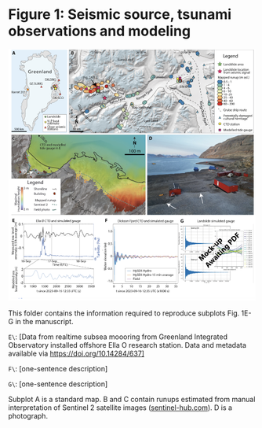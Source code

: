 # Figure 1: Seismic source, tsunami observations and modeling

![Fig1](f1.png)

This folder contains the information required to reproduce subplots Fig. 1E-G in the manuscript.

`E\`: [Data from realtime subsea moooring from Greenland Integrated Observatory installed offshore Ella O research station. Data and metadata available via https://doi.org/10.14284/637]

`F\`: [one-sentence description]

`G\`: [one-sentence description]

Subplot A is a standard map. B and C contain runups estimated from manual interpretation of Sentinel 2 satellite images ([sentinel-hub.com](https://sentinel-hub.com)). D is a photograph.
